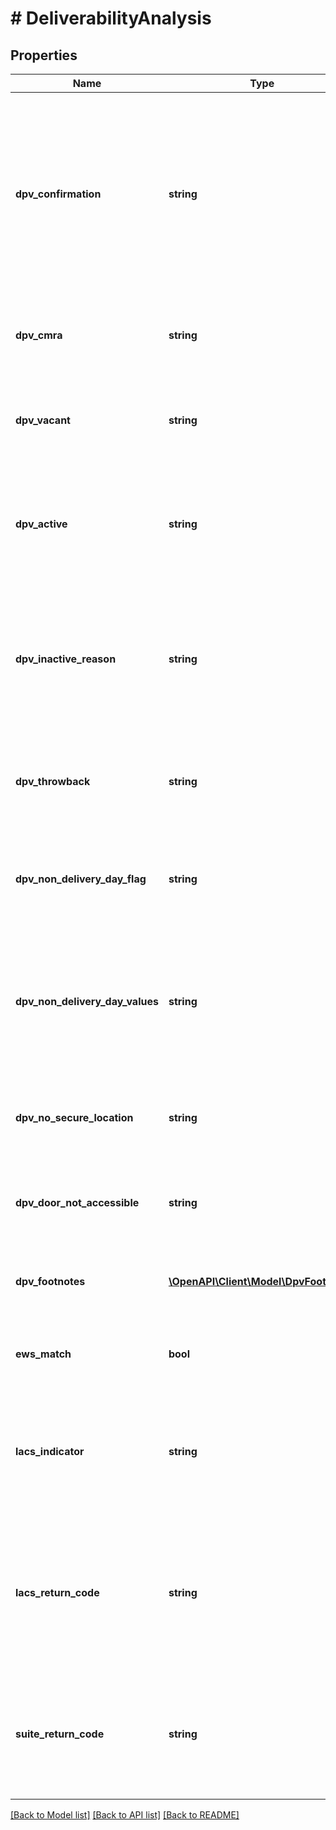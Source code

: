 # # DeliverabilityAnalysis

## Properties

Name | Type | Description | Notes
------------ | ------------- | ------------- | -------------
**dpv_confirmation** | **string** | Result of Delivery Point Validation (DPV), which determines whether or not the address is deliverable by the USPS. Possible values are: * &#x60;Y&#x60; –– The address is deliverable by the USPS. * &#x60;S&#x60; –– The address is deliverable by removing the provided secondary unit designator. This information may be incorrect or unnecessary. * &#x60;D&#x60; –– The address is deliverable to the building&#39;s default address but is missing a secondary unit designator and/or number.   There is a chance the mail will not reach the intended recipient. * &#x60;N&#x60; –– The address is not deliverable according to the USPS, but parts of the address are valid (such as the street and ZIP code). * &#x60;&#39;&#39;&#x60; –– This address is not deliverable. No matching street could be found within the city or ZIP code. |
**dpv_cmra** | **string** | indicates whether or not the address is [CMRA-authorized](https://en.wikipedia.org/wiki/Commercial_mail_receiving_agency). Possible values are: * &#x60;Y&#x60; –– Address is CMRA-authorized. * &#x60;N&#x60; –– Address is not CMRA-authorized. * &#x60;&#39;&#39;&#x60; –– A DPV match is not made (&#x60;deliverability_analysis[dpv_confirmation]&#x60; is &#x60;N&#x60; or an empty string). |
**dpv_vacant** | **string** | indicates that an address was once deliverable, but has become vacant and is no longer receiving deliveries. Possible values are: * &#x60;Y&#x60; –– Address is vacant. * &#x60;N&#x60; –– Address is not vacant. * &#x60;&#39;&#39;&#x60; –– A DPV match is not made (&#x60;deliverability_analysis[dpv_confirmation]&#x60; is &#x60;N&#x60; or an empty string). |
**dpv_active** | **string** | Corresponds to the USPS field &#x60;dpv_no_stat&#x60;. Indicates that an address has been vacated in the recent past, and is no longer receiving deliveries. If it&#39;s been unoccupied for 90+ days, or temporarily vacant, this will be flagged. Possible values are: * &#x60;Y&#x60; –– Address is active. * &#x60;N&#x60; –– Address is not active. * &#x60;&#39;&#39;&#x60; –– A DPV match is not made (&#x60;deliverability_analysis[dpv_confirmation]&#x60; is &#x60;N&#x60; or an empty string). |
**dpv_inactive_reason** | **string** | Indicates the reason why an address is vacant or no longer receiving deliveries. Possible values are: * &#x60;01&#x60; –– Address does not receive mail from the USPS directly, but is serviced by a drop address. * &#x60;02&#x60; –– Address not yet deliverable. * &#x60;03&#x60; –– A DPV match is not made (&#x60;deliverability_analysis[dpv_confirmation]&#x60; is &#x60;N&#x60; or an empty string). * &#x60;04&#x60; –– Address is a College, Military Zone, or other type. * &#x60;05&#x60; –– Address no longer receives deliveries. * &#x60;06&#x60; –– Address is missing required secondary information. * &#x60;&#39;&#39;&#x60; –– A DPV match is not made or the address is active. |
**dpv_throwback** | **string** | Indicates a street address for which mail is delivered to a PO Box. Possible values are: * &#x60;Y&#x60; –– Address is a PO Box throwback delivery point. * &#x60;N&#x60; –– Address is not a PO Box throwback delivery point. * &#x60;&#39;&#39;&#x60; –– A DPV match is not made (&#x60;deliverability_analysis[dpv_confirmation]&#x60; is &#x60;N&#x60; or an empty string). |
**dpv_non_delivery_day_flag** | **string** | Indicates whether deliveries are not performed on one or more days of the week at an address. Possible values are: * &#x60;Y&#x60; –– Mail delivery does not occur on some days of the week. * &#x60;N&#x60; –– Mail delivery occurs every day of the week. * &#x60;&#39;&#39;&#x60; –– A DPV match is not made (&#x60;deliverability_analysis[dpv_confirmation]&#x60; is &#x60;N&#x60; or an empty string). |
**dpv_non_delivery_day_values** | **string** | Indicates days of the week (starting on Sunday) deliveries are not performed at an address. For example: * &#x60;YNNNNNN&#x60; –– Mail delivery does not occur on Sunday&#39;s. * &#x60;NYNNNYN&#x60; –– Mail delivery does not occur on Monday&#39;s or Friday&#39;s. * &#x60;&#39;&#39;&#x60; –– A DPV match is not made (&#x60;deliverability_analysis[dpv_confirmation]&#x60; is &#x60;N&#x60; or an empty string) or address receives mail every day of the week (&#x60;deliverability_analysis[dpv_non_delivery_day_flag]&#x60; is &#x60;N&#x60; or an empty string). |
**dpv_no_secure_location** | **string** | Indicates packages to this address will not be left due to security concerns. Possible values are: * &#x60;Y&#x60; –– Address does not have a secure mailbox. * &#x60;N&#x60; –– Address has a secure mailbox. * &#x60;&#39;&#39;&#x60; –– A DPV match is not made (&#x60;deliverability_analysis[dpv_confirmation]&#x60; is &#x60;N&#x60; or an empty string). |
**dpv_door_not_accessible** | **string** | Indicates the door of the address is not accessible for mail delivery. Possible values are: * &#x60;Y&#x60; –– Door is not accessible. * &#x60;N&#x60; –– Door is accessible. * &#x60;&#39;&#39;&#x60; –– A DPV match is not made (&#x60;deliverability_analysis[dpv_confirmation]&#x60; is &#x60;N&#x60; or an empty string). |
**dpv_footnotes** | [**\OpenAPI\Client\Model\DpvFootnote[]**](DpvFootnote.md) | An array of 2-character strings that gives more insight into how &#x60;deliverability_analysis[dpv_confirmation]&#x60; was determined. Will always include at least 1 string, and can include up to 3. For details, see [US Verification Details](#tag/US-Verification-Types). |
**ews_match** | **bool** | indicates whether or not an address has been flagged in the [Early Warning System](https://docs.informatica.com/data-engineering/data-engineering-quality/10-4-0/address-validator-port-reference/postal-carrier-certification-data-ports/early-warning-system-return-code.html), meaning the address is under development and not yet ready to receive mail. However, it should become available in a few months. |
**lacs_indicator** | **string** | indicates whether this address has been converted by [LACS&lt;sup&gt;Link&lt;/sup&gt;](https://postalpro.usps.com/address-quality/lacslink). LACS&lt;sup&gt;Link&lt;/sup&gt; corrects outdated addresses into their modern counterparts. Possible values are: * &#x60;Y&#x60; –– New address produced with a matching record in LACS&lt;sup&gt;Link&lt;/sup&gt;. * &#x60;N&#x60; –– New address could not be produced with a matching record in LACS&lt;sup&gt;Link&lt;/sup&gt;. * &#x60;&#39;&#39;&#x60; –– A DPV match is not made (&#x60;deliverability_analysis[dpv_confirmation]&#x60; is &#x60;N&#x60; or an empty string). |
**lacs_return_code** | **string** | A code indicating how &#x60;deliverability_analysis[lacs_indicator]&#x60; was determined. Possible values are: * &#x60;A&#x60; — A new address was produced because a match was found in LACS&lt;sup&gt;Link&lt;/sup&gt;. * &#x60;92&#x60; — A LACS&lt;sup&gt;Link&lt;/sup&gt; record was matched after dropping secondary information. * &#x60;14&#x60; — A match was found in LACS&lt;sup&gt;Link&lt;/sup&gt;, but could not be converted to a deliverable address. * &#x60;00&#x60; — A match was not found in LACS&lt;sup&gt;Link&lt;/sup&gt;, and no new address was produced. * &#x60;&#39;&#39;&#x60; — LACS&lt;sup&gt;Link&lt;/sup&gt; was not attempted. |
**suite_return_code** | **string** | A return code that indicates whether the address was matched and corrected by [Suite&lt;sup&gt;Link&lt;/sup&gt;](https://postalpro.usps.com/address-quality-solutions/suitelink). Suite&lt;sup&gt;Link&lt;/sup&gt; attempts to provide secondary information to business addresses. Possible values are: * &#x60;A&#x60; –– A Suite&lt;sup&gt;Link&lt;/sup&gt; match was found and secondary information was added. * &#x60;00&#x60; –– A Suite&lt;sup&gt;Link&lt;/sup&gt; match could not be found and no secondary information was added. * &#x60;&#39;&#39;&#x60; –– Suite&lt;sup&gt;Link&lt;/sup&gt; lookup was not attempted. |

[[Back to Model list]](../../README.md#models) [[Back to API list]](../../README.md#endpoints) [[Back to README]](../../README.md)

